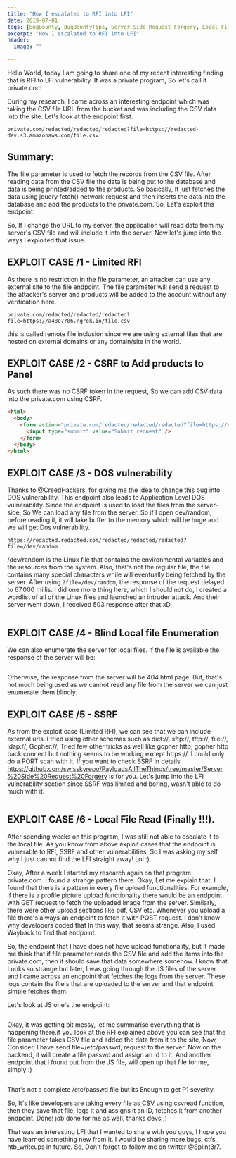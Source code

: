 ```yaml
---
title: "How I escalated to RFI into LFI"
date: 2019-07-01
tags: [BugBounty, BugBountyTips, Server Side Request Forgery, Local File Disclosure,]
excerpt: "How I escalated to RFI into LFI"
header:
  image: ""

---
```


Hello World, today I am going to share one of my recent interesting finding that is RFI to LFI vulnerability. It was a private program, So let's call it private.com

During my research, I came across an interesting endpoint which was taking the CSV file URL from the bucket and was including the CSV data into the site. Let's look at the endpoint first.

```console
private.com/redacted/redacted/redacted?file=https://redacted-dev.s3.amazonaws.com/file.csv
```

## Summary:

The file parameter is used to fetch the records from the CSV file. After reading data from the CSV file the data is being put to the database and data is being printed/added to the products. So basically, It just fetches the data using jquery fetch() network request and then inserts the data into the database and add the products to the private.com. So, Let's exploit this endpoint.

So, If I change the URL to my server, the application will read data from my server's CSV file and will include it into the server. Now let's jump into the ways I exploited that issue.

## EXPLOIT CASE /1 - Limited RFI

As there is no restriction in the file parameter, an attacker can use any external site to the file endpoint. The file parameter will send a request to the attacker's server and products will be added to the account without any verification here.

```console
private.com/redacted/redacted/redacted?file=https://a48e7786.ngrok.io/file.csv
```

this is called remote file inclusion since we are using external files that are hosted on external domains or any domain/site in the world.

## EXPLOIT CASE /2 - CSRF to Add products to Panel

As such there was no CSRF token in the request, So we can add CSV data into the private.com using CSRF.

```html
<html>
  <body>
    <form action="private.com/redacted/redacted/redacted?file=https://redacted.ngrok.io/file.csv">
      <input type="submit" value="Submit request" />
    </form>
  </body>
</html>

```

## EXPLOIT CASE /3 - DOS vulnerability

Thanks to @CreedHackers, for giving me the idea to change this bug into DOS vulnerability. This endpoint also leads to Application Level DOS vulnerability. Since the endpoint is used to load the files from the server-side, So We can load any file from the server. So if I open dev/random, before reading it, it will take buffer to the memory which will be huge and we will get Dos vulnerability.

```code
https://redacted.redacted.com/redacted/redacted/redacted?file=/dev/random
```

/dev/random is the Linux file that contains the environmental variables and the resources from the system. Also, that's not the regular file, the file contains many special characters while will eventually being fetched by the server. After using `?file=/dev/random`, the response of the request delayed to 67,000 millis. I did one more thing here, which I should not do, I created a wordlist of all of the Linux files and launched an intruder attack. And their server went down, I received 503 response after that xD.

<img src="https://github.com/Splint3r7/web/raw/master/assets/images/BugBountyImages/server_down.png" alt="">

## EXPLOIT CASE /4 - Blind Local file Enumeration

We can also enumerate the server for local files. If the file is available the response of the server will be:

<img src="https://raw.githubusercontent.com/Splint3r7/web/master/assets/images/BugBountyImages/local_file_enumerate_response.png" alt="">

Otherwise, the response from the server will be 404.html page. But, that's not much being used as we cannot read any file from the server we can just enumerate them blindly.

## EXPLOIT CASE /5 - SSRF

As from the exploit case (Limited RFI), we can see that we can include external urls. I tried using other schemas such as dict://, sftp://, tftp://, file://, ldap://, Gopher://, Tried few other tricks as well like gopher http, gopher http back connect but nothing seems to be working except https://. I could only do a PORT scan with it. If you want to check SSRF in details https://github.com/swisskyrepo/PayloadsAllTheThings/tree/master/Server%20Side%20Request%20Forgery is for you. Let's jump into the LFI vulnerability section since SSRF was limited and boring, wasn't able to do much with it.

<img src="https://github.com/Splint3r7/web/raw/master/assets/images/BugBountyImages/ssrf_request.png" alt="">

## EXPLOIT CASE /6 - Local File Read (Finally !!!).

After spending weeks on this program, I was still not able to escalate it to the local file. As you know from above exploit cases that the endpoint is vulnerable to RFI, SSRF and other vulnerabilities, So I was asking my self why I just cannot find the LFI straight away! Lol :).

Okay, After a week I started my research again on that program private.com. I found a strange pattern there. Okay, Let me explain that. I found that there is a pattern in every file upload functionalities. For example, if there is a profile picture upload functionality there would be an endpoint with GET request to fetch the uploaded image from the server. Similarly, there were other upload sections like pdf, CSV etc. Whenever you upload a file there's always an endpoint to fetch it with POST request. I don't know why developers coded that In this way, that seems strange. Also, I used Wayback to find that endpoint.

So, the endpoint that I have does not have upload functionality, but It made me think that if file parameter reads the CSV file and add the items into the private.com, then it should save that data somewhere somehow. I know that Looks so strange but later, I was going through the JS files of the server and I came across an endpoint that fetches the logs from the server. These logs contain the file's that are uploaded to the server and that endpoint simple fetches them.

Let's look at JS one's the endpoint:

<img src="https://github.com/Splint3r7/web/raw/master/assets/images/BugBountyImages/js_endpoint_ok.png" alt="">

Okay, it was getting bit messy, let me summarise everything that is happening there.if you look at the RFI explained above you can see that the file parameter takes CSV file and added the data from it to the site, Now, Consider, I have send file=/etc/passwd, request to the server. Now on the backend, it will create a file passwd and assign an id to it. And another endpoint that I found out from the JS file, will open up that file for me, simply :)

<img src="https://github.com/Splint3r7/web/raw/master/assets/images/BugBountyImages/LFI_csvread.png" alt="">

That's not a complete /etc/passwd file but its Enough to get P1 severity.

So, It's like developers are taking every file as CSV using csvread function, then they save that file, logs it and assigns it an ID, fetches it from another endpoint. Done! job done for me as well, thanks devs ;)

That was an interesting LFI that I wanted to share with you guys, I hope you have learned something new from it. I would be sharing more bugs, ctfs, htb_writeups in future. So, Don't forget to follow me on twitter @Splint3r7.
